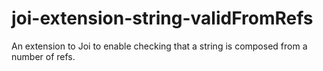 # joi-extension-string-validFromRefs
An extension to Joi to enable checking that a string is composed from a number of refs.
